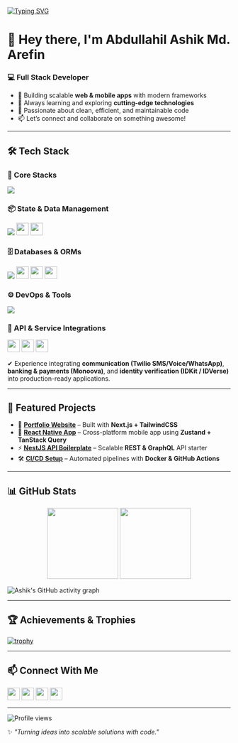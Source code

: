 <!-- Profile Banner Typing Effect -->
[![Typing SVG](https://readme-typing-svg.demolab.com?font=Fira+Code&pause=1000&color=22D3EE&center=true&vCenter=true&width=800&lines=Full+Stack+Developer;React+%7C+Next.js+%7C+React+Native;NestJS+%7C+Node.js+%7C+Express;Prisma+%7C+TypeORM+%7C+Sequelize;Docker+%7C+CI%2FCD+%7C+DevOps;API+Integrations+%7C+Twilio+%7C+Monoova+%7C+IDVerse)](https://git.io/typing-svg)

# 👋 Hey there, I'm **Abdullahil Ashik Md. Arefin**  

### 💻 Full Stack Developer  

- 🚀 Building scalable **web & mobile apps** with modern frameworks  
- 🌱 Always learning and exploring **cutting-edge technologies**  
- 🔧 Passionate about clean, efficient, and maintainable code  
- 📫 Let’s connect and collaborate on something awesome!  

---

## 🛠️ Tech Stack  

### 🚀 Core Stacks  
<p align="left">
  <img src="https://skillicons.dev/icons?i=nestjs,express,nodejs,react,nextjs,reactnative,laravel,tailwind,ts,js" />
</p>

### 📦 State & Data Management  
<p align="left">
  <img src="https://skillicons.dev/icons?i=redux" /> 
  <img src="https://img.shields.io/badge/TanStack_Query-FF4154?logo=reactquery&logoColor=fff&style=for-the-badge" height="28" />
  <img src="https://img.shields.io/badge/Zustand-443?logo=react&logoColor=white&style=for-the-badge" height="28" />
</p>

### 🗄️ Databases & ORMs  
<p align="left">
  <img src="https://skillicons.dev/icons?i=postgres,mysql,sqlite,mongodb" />
  <img src="https://img.shields.io/badge/Prisma-2D3748?logo=prisma&logoColor=fff&style=for-the-badge" height="28"/>
  <img src="https://img.shields.io/badge/TypeORM-E83524?logo=typescript&logoColor=white&style=for-the-badge" height="28"/>
  <img src="https://img.shields.io/badge/Sequelize-398AB9?logo=sequelize&logoColor=white&style=for-the-badge" height="28"/>
</p>

### ⚙️ DevOps & Tools  
<p align="left">
  <img src="https://skillicons.dev/icons?i=docker,githubactions,git,linux,ubuntu,vscode,figma" />
</p>

### 🔗 API & Service Integrations  
<p align="left">
  <img src="https://img.shields.io/badge/Twilio-F22F46?style=for-the-badge&logo=twilio&logoColor=white" height="28"/>
  <img src="https://img.shields.io/badge/Monoova-0047AB?style=for-the-badge&logoColor=white" height="28"/>
  <img src="https://img.shields.io/badge/IDVerse-2D3748?style=for-the-badge&logo=identity&logoColor=white" height="28"/>
</p>  

✔ Experience integrating **communication (Twilio SMS/Voice/WhatsApp)**, **banking & payments (Monoova)**, and **identity verification (IDKit / IDVerse)** into production-ready applications.  

---

## 🚀 Featured Projects  
- 🔗 [**Portfolio Website**](https://github.com/abdullahilashik/portfolio) – Built with **Next.js + TailwindCSS**  
- 📱 [**React Native App**](https://github.com/abdullahilashik/app) – Cross-platform mobile app using **Zustand + TanStack Query**  
- ⚡ [**NestJS API Boilerplate**](https://github.com/abdullahilashik/nestjs-boilerplate) – Scalable **REST & GraphQL** API starter  
- 🛠️ [**CI/CD Setup**](https://github.com/abdullahilashik/devops-template) – Automated pipelines with **Docker & GitHub Actions**  

---

## 📊 GitHub Stats  
<p align="center">
  <img src="https://github-readme-stats.vercel.app/api?username=abdullahilashik&show_icons=true&theme=tokyonight" height="160"/>
  <img src="https://github-readme-streak-stats.herokuapp.com?user=abdullahilashik&theme=tokyonight&date_format=j%20M%5B%20Y%5D" height="160"/>
</p>  

![Ashik's GitHub activity graph](https://github-readme-activity-graph.vercel.app/graph?username=abdullahilashik&theme=react-dark&hide_border=true&area=true)

---

## 🏆 Achievements & Trophies  
[![trophy](https://github-profile-trophy.vercel.app/?username=abdullahilashik&theme=onedark&margin-w=15)](https://github.com/ryo-ma/github-profile-trophy)

---

## 📫 Connect With Me  
<p align="left">
  <a href="https://www.instagram.com/abdullahil_ashik/"><img src="https://skillicons.dev/icons?i=instagram" height="28"/></a>
  <a href="https://www.linkedin.com/in/abdullahil-ashik-arefin-225802165/"><img src="https://skillicons.dev/icons?i=linkedin" height="28"/></a>
  <a href="https://www.facebook.com/abdullah.ashik.arefin/"><img src="https://skillicons.dev/icons?i=facebook" height="28"/></a>
  <a href="https://github.com/abdullahilashik"><img src="https://skillicons.dev/icons?i=github" height="28"/></a>
</p>

---

![Profile views](https://komarev.com/ghpvc/?username=abdullahilashik&label=Profile%20Views&color=0e75b6&style=flat)

✨ *"Turning ideas into scalable solutions with code."*  